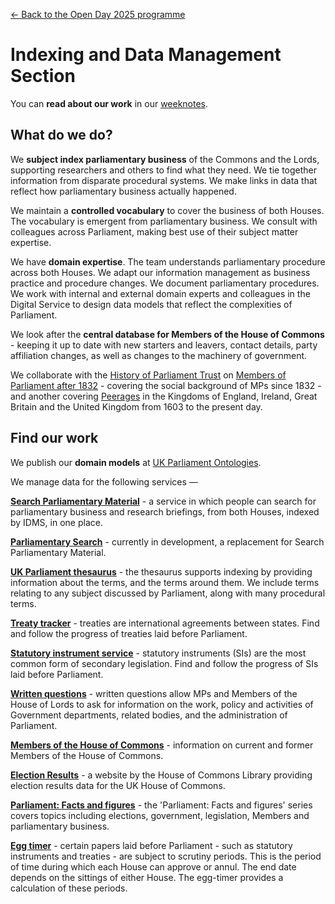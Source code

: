 <a href="../">&larr; Back to the Open Day 2025 programme</a>

# Indexing and Data Management Section

You can **read about our work** in our [weeknotes](https://ukparliament.github.io/ontologies/meta/weeknotes/).

## What do we do?  

We **subject index parliamentary business** of the Commons and the Lords, supporting researchers and others to find what they need. We tie together information from disparate procedural systems. We make links in data that reflect how parliamentary business actually happened. 

We maintain a **controlled vocabulary** to cover the business of both Houses. The vocabulary is emergent from parliamentary business. We consult with colleagues across Parliament, making best use of their subject matter expertise. 

We have **domain expertise**. The team understands parliamentary procedure across both Houses. We adapt our information management as business practice and procedure changes. We document parliamentary procedures. We work with internal and external domain experts and colleagues in the Digital Service to design data models that reflect the complexities of Parliament.

We look after the **central database for Members of the House of Commons** - keeping it up to date with new starters and leavers, contact details, party affiliation changes, as well as changes to the machinery of government. 

We collaborate with the [History of Parliament Trust](https://www.historyofparliamentonline.org/)  on [Members of Parliament after 1832](https://membersafter1832.historyofparliamentonline.org/) - covering the social background of MPs since 1832 - and another covering [Peerages](https://peerages.historyofparliamentonline.org/) in the Kingdoms of England, Ireland, Great Britain and the United Kingdom from 1603 to the present day. 

## Find our work

We publish our **domain models** at [UK Parliament Ontologies](https://ukparliament.github.io/ontologies/). 

We manage data for the following services &mdash;

**[Search Parliamentary Material](https://search-material.parliament.uk/)** - a service in which people can search for parliamentary business and research briefings, from both Houses, indexed by IDMS, in one place. 

**[Parliamentary Search](https://parliamentary-search-265cced0397e.herokuapp.com/)** - currently in development, a replacement for Search Parliamentary Material.

**[UK Parliament thesaurus](https://lda.data.parliament.uk/terms/)** - the thesaurus supports indexing by providing information about the terms, and the terms around them.  We include terms relating to any subject discussed by Parliament, along with many procedural terms.  

**[Treaty tracker](https://treaties.parliament.uk/)** - treaties are international agreements between states. Find and follow the progress of treaties laid before Parliament.

**[Statutory instrument service](https://statutoryinstruments.parliament.uk/)** - statutory instruments (SIs) are the most common form of secondary legislation. Find and follow the progress of SIs laid before Parliament.

**[Written questions](https://questions-statements.parliament.uk/)** - written questions allow MPs and Members of the House of Lords to ask for information on the work, policy and activities of Government departments, related bodies, and the administration of Parliament.

**[Members of the House of Commons](https://members.parliament.uk/members/Commons)** - information on current and former Members of the House of Commons.

**[Election Results](https://electionresults.parliament.uk/)** - a website by the House of Commons Library providing election results data for the UK House of Commons.

**[Parliament: Facts and figures](https://commonslibrary.parliament.uk/tag/parliament-facts-and-figures/)** - the 'Parliament: Facts and figures' series covers topics including elections, government, legislation, Members and parliamentary business.

**[Egg timer](https://api.parliament.uk/egg-timer/meta)** - certain papers laid before Parliament - such as statutory instruments and treaties - are subject to scrutiny periods. This is the period of time during which each House can approve or annul. The end date depends on the sittings of either House. The egg-timer provides a calculation of these periods. 




